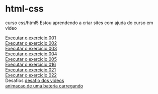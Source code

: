 # html-css
 curso css/html5
    Estou aprendendo a criar sites com ajuda do curso em video

<a href="https://ph-palmito.github.io/html-css-Curso-em-video/exercicio/ex001/index.html" target ="_blank"> Executar o exercicio 001 </a>
<br>
<a href="https://ph-palmito.github.io/html-css-Curso-em-video/exercicio/ex002/index.html" target ="_blank"> Executar o exercicio 002 </a>
<br>
<a href="https://ph-palmito.github.io/html-css-Curso-em-video/exercicio/ex003/index.html" target ="_blank"> Executar o exercicio 003 </a>
<br>
<a href="https://ph-palmito.github.io/html-css-Curso-em-video/exercicio/ex004/index.html" target ="_blank"> Executar o exercicio 004 </a>
<br>
<a href="https://ph-palmito.github.io/html-css-Curso-em-video/exercicio/ex005/index.html" target ="_blank"> Executar o exercicio 005 </a>
<br>
<a href="https://ph-palmito.github.io/html-css-Curso-em-video/exercicio/ex016/cor01.html" target ="_blank"> Executar o exercicio 016 </a>
<br>
<a href="https://ph-palmito.github.io/html-css-Curso-em-video/exercicio/ex021/caixa02.html" target ="_blank"> Executar o exercicio 021 </a>
<br>
<a href="https://ph-palmito.github.io/html-css-Curso-em-video/exercicio/ex22/index.html" target ="_blank"> Executar o exercicio 022 </a>
<br>
Desafios
<a href="https://ph-palmito.github.io/html-css-Curso-em-video/desafio/desafio videos/index.html" target ="_blank"> desafio dos videos </a>
<br>
<a href="https://ph-palmito.github.io/html-css-Curso-em-video/desafio/desafio bateria/batery.html" target ="_blank"> animaçao de uma bateria carregando </a>

